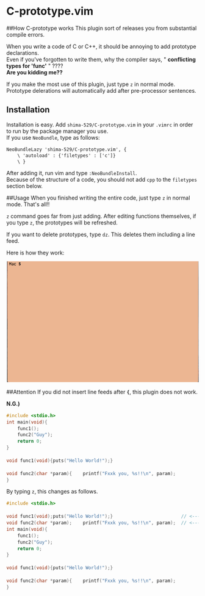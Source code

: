 # C-prototype.vim
##How C-prototype works
This plugin sort of releases you from substantial compile errors.

When you write a code of C or C++, it should be annoying to add prototype declarations.  
Even if you've forgotten to write them, why the compiler says, " **conflicting types for 'func'** " ????  
**Are you kidding me??**

If you make the most use of this plugin, just type `z` in normal mode. Prototype delerations will automatically add after pre-processor sentences.

## Installation
Installation is easy. Add `shima-529/C-prototype.vim` in your `.vimrc` in order to run by the package manager you use.  
If you use `NeoBundle`, type as follows:
```vim
NeoBundleLazy 'shima-529/C-prototype.vim', {
	\ 'autoload' : {'filetypes' : ['c']}
	\ }
```
After adding it, run vim and type `:NeoBundleInstall`.  
Because of the structure of a code, you should not add `cpp` to the `filetypes` section below.

##Usage
When you finished writing the entire code, just type `z` in normal mode. That's all!!

`z` command goes far from just adding. After editing functions themselves, if you type `z`, the prototypes will be refreshed.

If you want to delete prototypes, type `dz`. This deletes them including a line feed.

Here is how they work:

![pic](./proto.gif "pic")


##Attention
If you did not insert line feeds after **`{`**, this plugin does not work.

**N.G.)**
```C
#include <stdio.h>
int main(void){
	func1();
	func2("Guy");
	return 0;
}

void func1(void){puts("Hello World!");}

void func2(char *param){	printf("Fxxk you, %s!!\n", param);
}
```
By typing `z`, this changes as follows.
```C
#include <stdio.h>

void func1(void);puts("Hello World!");}							// <---- Added
void func2(char *param);	printf("Fxxk you, %s!!\n", param);	// <---- Added
int main(void){
	func1();
	func2("Guy");
	return 0;
}

void func1(void){puts("Hello World!");}

void func2(char *param){	printf("Fxxk you, %s!!\n", param);
}
```
